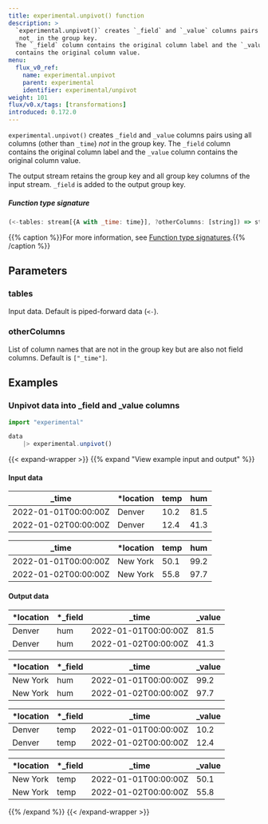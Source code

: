 ```yaml
---
title: experimental.unpivot() function
description: >
  `experimental.unpivot()` creates `_field` and `_value` columns pairs using all columns (other than `_time`)
  _not_ in the group key.
  The `_field` column contains the original column label and the `_value` column
  contains the original column value.
menu:
  flux_v0_ref:
    name: experimental.unpivot
    parent: experimental
    identifier: experimental/unpivot
weight: 101
flux/v0.x/tags: [transformations]
introduced: 0.172.0
---
```


<!------------------------------------------------------------------------------

IMPORTANT: This page was generated from comments in the Flux source code. Any
edits made directly to this page will be overwritten the next time the
documentation is generated. 

To make updates to this documentation, update the function comments above the
function definition in the Flux source code:

https://github.com/influxdata/flux/blob/master/stdlib/experimental/experimental.flux#L1350-L1356

Contributing to Flux: https://github.com/influxdata/flux#contributing
Fluxdoc syntax: https://github.com/influxdata/flux/blob/master/docs/fluxdoc.md

------------------------------------------------------------------------------->

`experimental.unpivot()` creates `_field` and `_value` columns pairs using all columns (other than `_time`)
_not_ in the group key.
The `_field` column contains the original column label and the `_value` column
contains the original column value.

The output stream retains the group key and all group key columns of the input stream.
`_field` is added to the output group key.

##### Function type signature

```js
(<-tables: stream[{A with _time: time}], ?otherColumns: [string]) => stream[{B with _value: C, _field: string}] where A: Record, B: Record
```

{{% caption %}}For more information, see [Function type signatures](/flux/v0/function-type-signatures/).{{% /caption %}}

## Parameters

### tables

Input data. Default is piped-forward data (`<-`).



### otherColumns

List of column names that are not in the group key but are also not field columns. Default is `["_time"]`.




## Examples

### Unpivot data into _field and _value columns

```js
import "experimental"

data
    |> experimental.unpivot()

```

{{< expand-wrapper >}}
{{% expand "View example input and output" %}}

#### Input data

| _time                | *location | temp  | hum  |
| -------------------- | --------- | ----- | ---- |
| 2022-01-01T00:00:00Z | Denver    | 10.2  | 81.5 |
| 2022-01-02T00:00:00Z | Denver    | 12.4  | 41.3 |

| _time                | *location | temp  | hum  |
| -------------------- | --------- | ----- | ---- |
| 2022-01-01T00:00:00Z | New York  | 50.1  | 99.2 |
| 2022-01-02T00:00:00Z | New York  | 55.8  | 97.7 |


#### Output data

| *location | *_field | _time                | _value  |
| --------- | ------- | -------------------- | ------- |
| Denver    | hum     | 2022-01-01T00:00:00Z | 81.5    |
| Denver    | hum     | 2022-01-02T00:00:00Z | 41.3    |

| *location | *_field | _time                | _value  |
| --------- | ------- | -------------------- | ------- |
| New York  | hum     | 2022-01-01T00:00:00Z | 99.2    |
| New York  | hum     | 2022-01-02T00:00:00Z | 97.7    |

| *location | *_field | _time                | _value  |
| --------- | ------- | -------------------- | ------- |
| Denver    | temp    | 2022-01-01T00:00:00Z | 10.2    |
| Denver    | temp    | 2022-01-02T00:00:00Z | 12.4    |

| *location | *_field | _time                | _value  |
| --------- | ------- | -------------------- | ------- |
| New York  | temp    | 2022-01-01T00:00:00Z | 50.1    |
| New York  | temp    | 2022-01-02T00:00:00Z | 55.8    |

{{% /expand %}}
{{< /expand-wrapper >}}
